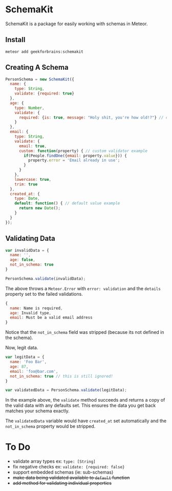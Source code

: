 SchemaKit
=========

SchemaKit is a package for easily working with schemas in Meteor.


Install
-------

```
meteor add geekforbrains:schemakit
```

Creating A Schema
-----------------

```javascript
PersonSchema = new SchemaKit({
  name: {
    type: String,
    validate: {required: true}
  },
  age: {
    type: Number,
    validate: {
      required: {is: true, message: "Holy shit, you're how old!?"} // custom message example
    }
  },
  email: {
    type: String,
    validate: {
      email: true,
      custom: function(property) { // custom validator example
        if(People.findOne({email: property.value})) {
          property.error = 'Email already in use';
        }
      }
    },
    lowercase: true,
    trim: true
  },
  created_at: {
    type: Date,
    default: function() { // default value example
      return new Date();
    }
  }
});
```

Validating Data
---------------

```javascript
var invalidData = {
  name: '',
  age: false,
  not_in_schema: true
}

PersonSchema.validate(invalidData);
```

The above throws a `Meteor.Error` with `error: validation` and the
`details` property set to the failed validations.

```javascript
{
  name: Name is required,
  age: Invalid type,
  email: Must be a valid email address
}
```

Notice that the `not_in_schema` field was stripped (because its not defined in the schema).

Now, legit data.

```javascript
var legitData = {
  name: 'Foo Bar',
  age: 87,
  email: 'foo@bar.com',
  not_in_schema: true // this is still ignored!
}

var validatedData = PersonSchema.validate(legitData);
```

In the example above, the `validate` method succeeds and returns a copy of the
valid data with any defaults set. This ensures the data you get back matches
your schema exactly.

The `validatedData` variable would have `created_at` set automatically and the
`not_in_schema` property would be stripped.


To Do
=====

- validate array types ex: `type: [String]`
- fix negative checks ex: `validate: {required: false}`
- support embedded schemas (ie: sub-schemas)
- ~~make data being validated available to `default` function~~
- ~~add method for validating individual properties~~
